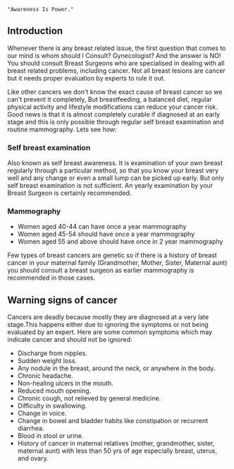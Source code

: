 `"Awareness Is Power."`

## Introduction

Whenever there is any breast related issue, the first question that comes to our mind is whom should I Consult? Gynecologist? And the answer is NO! You should consult Breast Surgeons who are specialised in dealing with all breast related problems, including cancer. Not all breast lesions are cancer but it needs proper evaluation by experts to rule it out.

Like other cancers we don't know the exact cause of breast cancer so we can't prevent it completely, But breastfeeding, a balanced diet, regular physical activity and lifestyle modifications can reduce your cancer risk. Good news is that it is almost completely curable if diagnosed at an early stage and this is only possible through regular self breast examination and routine mammography. Lets see how:

### Self breast examination

Also known as self breast awareness. It is examination of your own breast regularly through a particular method, so that you know your breast very well and any change or even a small lump can be picked up early. But only self breast examination is not sufficient. An yearly examination by your Breast Surgeon is certainly recommended.

### Mammography

- Women aged 40-44 can have once a year mammography
- Women aged 45-54 should have once a year mammography
- Women aged 55 and above should have once in 2 year mammography

Few types of breast cancers are genetic so if there is a history of breast cancer in your maternal family (Grandmother, Mother, Sister, Maternal aunt) you should consult a breast surgeon as earlier mammography is recommended in those cases.

## Warning signs of cancer

Cancers are deadly because mostly they are diagnosed at a very late stage.This happens either due to ignoring the symptoms or not being evaluated by an expert. Here are some common symptoms which may indicate cancer and should not be ignored:

- Discharge from nipples.
- Sudden weight loss.
- Any nodule in the breast, around the neck, or anywhere in the body.
- Chronic headache.
- Non-healing ulcers in the mouth.
- Reduced mouth opening.
- Chronic cough, not relieved by general medicine.
- Difficulty in swallowing.
- Change in voice.
- Change in bowel and bladder habits like constipation or recurrent diarrhea.
- Blood in stool or urine.
- History of cancer in maternal relatives (mother, grandmother, sister, maternal aunt) with less than 50 yrs of age especially breast, uterus, and ovary.
